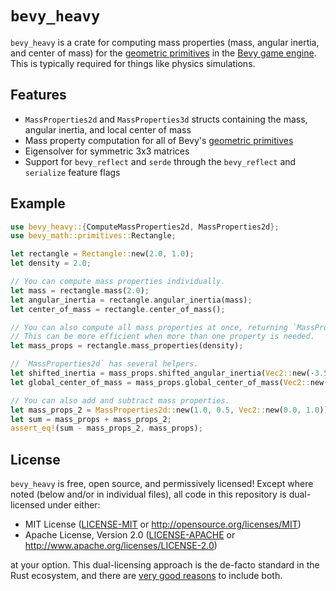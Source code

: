 # `bevy_heavy`

`bevy_heavy` is a crate for computing mass properties (mass, angular inertia, and center of mass)
for the [geometric primitives] in the [Bevy game engine][Bevy]. This is typically required
for things like physics simulations.

[geometric primitives]: https://docs.rs/bevy/latest/bevy/math/primitives/index.html
[Bevy]: https://bevyengine.org

## Features

- `MassProperties2d` and `MassProperties3d` structs containing the mass, angular inertia, and local center of mass
- Mass property computation for all of Bevy's [geometric primitives]
- Eigensolver for symmetric 3x3 matrices
- Support for `bevy_reflect` and `serde` through the `bevy_reflect` and `serialize` feature flags

## Example

```rust
use bevy_heavy::{ComputeMassProperties2d, MassProperties2d};
use bevy_math::primitives::Rectangle;

let rectangle = Rectangle::new(2.0, 1.0);
let density = 2.0;

// You can compute mass properties individually.
let mass = rectangle.mass(2.0);
let angular_inertia = rectangle.angular_inertia(mass);
let center_of_mass = rectangle.center_of_mass();

// You can also compute all mass properties at once, returning `MassProperties2d`.
// This can be more efficient when more than one property is needed.
let mass_props = rectangle.mass_properties(density);

// `MassProperties2d` has several helpers.
let shifted_inertia = mass_props.shifted_angular_inertia(Vec2::new(-3.5, 1.0));
let global_center_of_mass = mass_props.global_center_of_mass(Vec2::new(5.0, 7.5));

// You can also add and subtract mass properties.
let mass_props_2 = MassProperties2d::new(1.0, 0.5, Vec2::new(0.0, 1.0));
let sum = mass_props + mass_props_2;
assert_eq!(sum - mass_props_2, mass_props);
```

## License

`bevy_heavy` is free, open source, and permissively licensed! Except where noted (below and/or in individual files),
all code in this repository is dual-licensed under either:

- MIT License ([LICENSE-MIT](/LICENSE-MIT) or <http://opensource.org/licenses/MIT>)
- Apache License, Version 2.0 ([LICENSE-APACHE](/LICENSE-APACHE) or <http://www.apache.org/licenses/LICENSE-2.0>)

at your option. This dual-licensing approach is the de-facto standard in the Rust ecosystem,
and there are [very good reasons](https://github.com/bevyengine/bevy/issues/2373) to include both.
